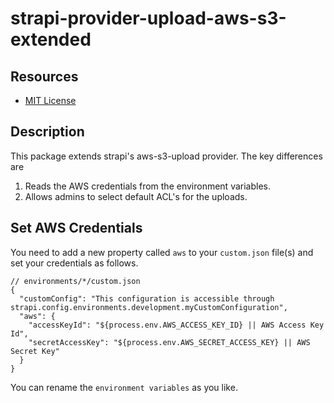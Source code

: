 # strapi-provider-upload-aws-s3-extended

## Resources

- [MIT License](LICENSE.md)

## Description

This package extends strapi's aws-s3-upload provider. The key differences are

1. Reads the AWS credentials from the environment variables.
2. Allows admins to select default ACL's for the uploads.

## Set AWS Credentials
You need to add a new property called `aws` to your `custom.json` file(s) and set your credentials as follows.

```
// environments/*/custom.json
{
  "customConfig": "This configuration is accessible through strapi.config.environments.development.myCustomConfiguration",
  "aws": {
    "accessKeyId": "${process.env.AWS_ACCESS_KEY_ID} || AWS Access Key Id",
    "secretAccessKey": "${process.env.AWS_SECRET_ACCESS_KEY} || AWS Secret Key"
  }
}
```
You can rename the `environment variables` as you like.